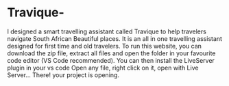 # Travique-
I designed a smart travelling assistant called Travique to help travelers navigate South African Beautiful places. It is an all in one travelling assistant designed for first time and old travelers.
To run this website, you can download the zip file, extract all files and open the folder in your favourite code editor (VS Code recommended).
You can then install the LiveServer plugin in your vs code
Open any file, right click on it, open with Live Server... There! your project is opening.
